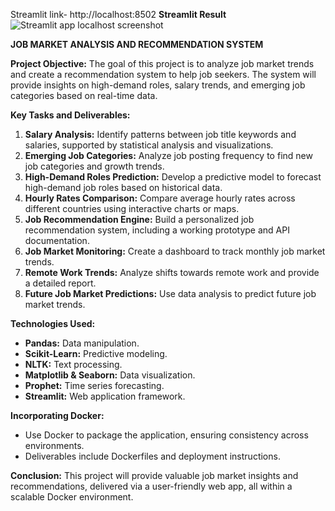 Streamlit link- http://localhost:8502
**Streamlit Result**
![Streamlit app localhost screenshot](https://github.com/user-attachments/assets/d542cc8d-01d9-4b53-b8ac-db917ca01440)



**JOB MARKET ANALYSIS AND RECOMMENDATION SYSTEM**

**Project Objective:**
The goal of this project is to analyze job market trends and create a recommendation system to help job seekers. The system will provide insights on high-demand roles, salary trends, and emerging job categories based on real-time data.

**Key Tasks and Deliverables:**
1. **Salary Analysis:** Identify patterns between job title keywords and salaries, supported by statistical analysis and visualizations.
2. **Emerging Job Categories:** Analyze job posting frequency to find new job categories and growth trends.
3. **High-Demand Roles Prediction:** Develop a predictive model to forecast high-demand job roles based on historical data.
4. **Hourly Rates Comparison:** Compare average hourly rates across different countries using interactive charts or maps.
5. **Job Recommendation Engine:** Build a personalized job recommendation system, including a working prototype and API documentation.
6. **Job Market Monitoring:** Create a dashboard to track monthly job market trends.
7. **Remote Work Trends:** Analyze shifts towards remote work and provide a detailed report.
8. **Future Job Market Predictions:** Use data analysis to predict future job market trends.

**Technologies Used:**
- **Pandas:** Data manipulation.
- **Scikit-Learn:** Predictive modeling.
- **NLTK:** Text processing.
- **Matplotlib & Seaborn:** Data visualization.
- **Prophet:** Time series forecasting.
- **Streamlit:** Web application framework.

**Incorporating Docker:**
- Use Docker to package the application, ensuring consistency across environments.
- Deliverables include Dockerfiles and deployment instructions.

**Conclusion:**
This project will provide valuable job market insights and recommendations, delivered via a user-friendly web app, all within a scalable Docker environment.

